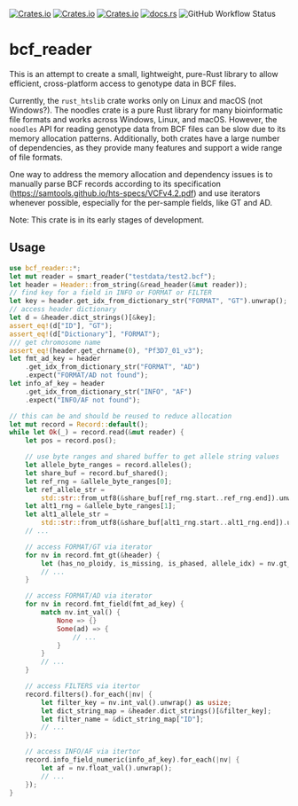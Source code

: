 [![Crates.io](https://img.shields.io/crates/d/bcf_reader.svg)](https://crates.io/crates/bcf_reader)
[![Crates.io](https://img.shields.io/crates/v/bcf_reader.svg)](https://crates.io/crates/bcf_reader)
[![Crates.io](https://img.shields.io/crates/l/bcf_reader.svg)](https://crates.io/crates/bcf_reader)
[![docs.rs](https://docs.rs/bcf_reader/badge.svg)](https://docs.rs/bcf_reader)
![GitHub Workflow Status](https://img.shields.io/github/actions/workflow/status/bguo068/bcf-reader/rust.yml?branch=main&label=tests)


# bcf_reader
This is an attempt to create a small, lightweight, pure-Rust library to allow
efficient, cross-platform access to genotype data in BCF files.

Currently, the `rust_htslib` crate works only on Linux and macOS (not Windows?).
The noodles crate is a pure Rust library for many bioinformatic file formats and
works across Windows, Linux, and macOS. However, the `noodles` API for reading
genotype data from BCF files can be slow due to its memory allocation patterns.
Additionally, both crates have a large number of dependencies, as they provide
many features and support a wide range of file formats.

One way to address the memory allocation and dependency issues is to manually
parse BCF records according to its specification
(https://samtools.github.io/hts-specs/VCFv4.2.pdf) and use iterators whenever
possible, especially for the per-sample fields, like GT and AD.

Note: This crate is in its early stages of development.

## Usage

```rust
use bcf_reader::*;
let mut reader = smart_reader("testdata/test2.bcf");
let header = Header::from_string(&read_header(&mut reader));
// find key for a field in INFO or FORMAT or FILTER
let key = header.get_idx_from_dictionary_str("FORMAT", "GT").unwrap();
// access header dictionary
let d = &header.dict_strings()[&key];
assert_eq!(d["ID"], "GT");
assert_eq!(d["Dictionary"], "FORMAT");
/// get chromosome name
assert_eq!(header.get_chrname(0), "Pf3D7_01_v3");
let fmt_ad_key = header
    .get_idx_from_dictionary_str("FORMAT", "AD")
    .expect("FORMAT/AD not found");
let info_af_key = header
    .get_idx_from_dictionary_str("INFO", "AF")
    .expect("INFO/AF not found");

// this can be and should be reused to reduce allocation
let mut record = Record::default();
while let Ok(_) = record.read(&mut reader) {
    let pos = record.pos();

    // use byte ranges and shared buffer to get allele string values
    let allele_byte_ranges = record.alleles();
    let share_buf = record.buf_shared();
    let ref_rng = &allele_byte_ranges[0];
    let ref_allele_str =
        std::str::from_utf8(&share_buf[ref_rng.start..ref_rng.end]).unwrap();
    let alt1_rng = &allele_byte_ranges[1];
    let alt1_allele_str =
        std::str::from_utf8(&share_buf[alt1_rng.start..alt1_rng.end]).unwrap();
    // ...

    // access FORMAT/GT via iterator
    for nv in record.fmt_gt(&header) {
        let (has_no_ploidy, is_missing, is_phased, allele_idx) = nv.gt_val();
        // ...
    }

    // access FORMAT/AD via iterator
    for nv in record.fmt_field(fmt_ad_key) {
        match nv.int_val() {
            None => {}
            Some(ad) => {
                // ...
            }
        }
        // ...
    }

    // access FILTERS via itertor
    record.filters().for_each(|nv| {
        let filter_key = nv.int_val().unwrap() as usize;
        let dict_string_map = &header.dict_strings()[&filter_key];
        let filter_name = &dict_string_map["ID"];
        // ...
    });

    // access INFO/AF via itertor
    record.info_field_numeric(info_af_key).for_each(|nv| {
        let af = nv.float_val().unwrap();
        // ...
    });
}
```

